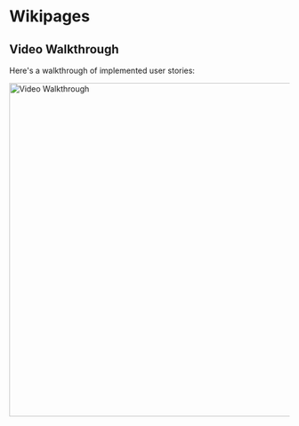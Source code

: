 # Wikipages


## Video Walkthrough

Here's a walkthrough of implemented user stories:

<img src='https://media.giphy.com/media/QIx0lcZkoyQoritSjd/giphy.gif' title='Video Walkthrough' width='600' alt='Video Walkthrough' />

